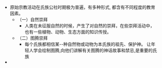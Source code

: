 - 原始宗教活动在氏族公社时期极为普遍，有多种形式, 都含有不同程度的教育因素。
	- （一）自然崇拜
		- 人类在未征服自然的时候，产生了对自然的崇拜，在些崇拜活动中，也有一些植物、动物、生态方面的知识传授。
	- （二）图腾崇拜
		- 每个氏族都相信某--种自然物或动物为本氏族的祖先、保护神。
		  让年轻人学会绘制图腾,向他们讲解有关图腾的神话故事和禁忌,是重要的氏族
-